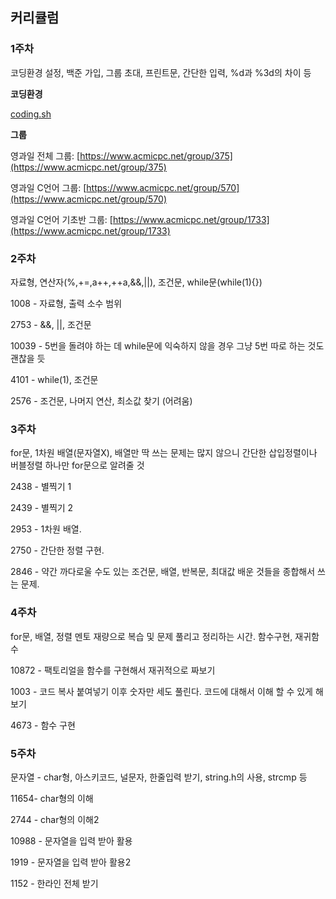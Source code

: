 ## 커리큘럼

### **1주차**

코딩환경 설정, 백준 가입, 그룹 초대, 프린트문, 간단한 입력, %d과 %3d의 차이 등

**코딩환경**

[coding.sh](/coding.sh)

**그룹**

영과일 전체 그룹: [https://www.acmicpc.net/group/375](https://www.acmicpc.net/group/375)

영과일 C언어 그룹: [https://www.acmicpc.net/group/570](https://www.acmicpc.net/group/570)

영과일 C언어 기초반 그룹: [https://www.acmicpc.net/group/1733](https://www.acmicpc.net/group/1733)

### 2**주차**

자료형, 연산자\(%,+=,a++,++a,&&,\|\|\), 조건문, while문\(while\(1\){}\)

1008 - 자료형, 출력 소수 범위

2753 - &&, \|\|, 조건문

10039 - 5번을 돌려야 하는 데 while문에 익숙하지 않을 경우 그냥 5번 따로 하는 것도 괜찮을 듯

4101 - while\(1\), 조건문

2576 - 조건문, 나머지 연산, 최소값 찾기 \(어려움\)

### 3**주차**

for문, 1차원 배열\(문자열X\), 배열만 딱 쓰는 문제는 많지 않으니 간단한 삽입정렬이나 버블정렬 하나만 for문으로 알려줄 것

2438 - 별찍기 1

2439 - 별찍기 2

2953 - 1차원 배열.

2750 - 간단한 정렬 구현.

2846 - 약간 까다로울 수도 있는 조건문, 배열, 반복문, 최대값 배운 것들을 종합해서 쓰는 문제.

### 4**주차**

for문, 배열, 정렬 멘토 재량으로 복습 및 문제 풀리고 정리하는 시간. 함수구현, 재귀함수

10872 - 팩토리얼을 함수를 구현해서 재귀적으로 짜보기

1003 - 코드 복사 붙여넣기 이후 숫자만 세도 풀린다. 코드에 대해서 이해 할 수 있게 해보기

4673 - 함수 구현


### 5**주차**

문자열 - char형, 아스키코드, 널문자, 한줄입력 받기, string.h의 사용, strcmp 등

11654- char형의 이해

2744 - char형의 이해2

10988 - 문자열을 입력 받아 활용

1919	- 문자열을 입력 받아 활용2

1152 - 한라인 전체 받기

